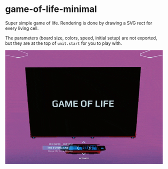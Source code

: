 # game-of-life-minimal

Super simple game of life. Rendering is done by drawing a SVG rect for every living cell.

The parameters (board size, colors, speed, initial setup) are not exported, but they are at the top of `unit.start` for you to play with.

![](game-of-life.gif)